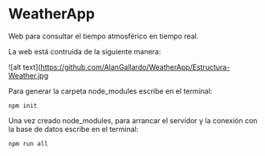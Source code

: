 # WeatherApp
Web para consultar el tiempo atmosférico en tiempo real.

La web está contruida de la siguiente manera:

![alt text](https://github.com/AlanGallardo/WeatherApp/Estructura-Weather.jpg

Para generar la carpeta node_modules escribe en el terminal:
```
npm init
```

Una vez creado node_modules, para arrancar el servidor y
la conexión con la base de datos escribe en el terminal:
```
npm run all
```
